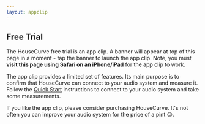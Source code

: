 ```yaml
---
layout: appclip
---
```


## Free Trial

The HouseCurve free trial is an app clip.  A banner will appear at top of this page in a moment - tap the banner to launch the app clip.  Note, you must **visit this page using Safari on an iPhone/iPad** for the app clip to work.

The app clip provides a limited set of features.  Its main purpose is to confirm that HouseCurve can connect to your audio system and measure it.  Follow the [Quick Start](/HELP.md) instructions to connect to your audio system and take some measurements.

If you like the app clip, please consider purchasing HouseCurve.  It's not often you can improve your audio system for the price of a pint 😉.


